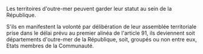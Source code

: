 Les territoires d'outre-mer peuvent garder leur statut au sein de la République.

S'ils en manifestent la volonté par délibération de leur assemblée territoriale prise dans le délai prévu au premier alinéa de l'article 91, ils deviennent soit départements d'outre-mer de la République, soit, groupés ou non entre eux, Etats membres de la Communauté.
